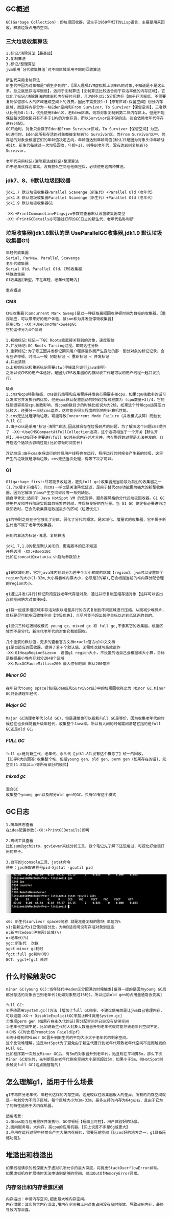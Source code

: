 ## GC概述
    GC(Garbage Collection)：即垃圾回收器，诞生于1960年MIT的Lisp语言，主要是用来回收，释放垃圾占用的空间。
    
### 三大垃圾收集算法
    1.标记/清除算法【最基础】
    2.复制算法
    3.标记/整理算法
    jvm采用`分代收集算法`对不同区域采用不同的回收算法

    新生代采用复制算法
    新生代中因为对象都是"朝生夕死的"，【深入理解JVM虚拟机上说98%的对象,不知道是不是这么多，总之就是存活率很低】，适用于复制算法【复制算法比较适合用于存活率低的内存区域】。它优化了标记/清除算法的效率和内存碎片问题，且JVM不以5:5分配内存【由于存活率低，不需要复制保留那么大的区域造成空间上的浪费，因此不需要按1:1【原有区域:保留空间】划分内存区域，而是将内存分为一块Eden空间和From Survivor、To Survivor【保留空间】，三者默认比例为8:1:1，优先使用Eden区，若Eden区满，则将对象复制到第二块内存区上。但是不能保证每次回收都只有不多于10%的对象存货，所以Survivor区不够的话，则会依赖老年代年存进行分配】。
    GC开始时，对象只会存于Eden和From Survivor区域，To Survivor【保留空间】为空。
    GC进行时，Eden区所有存活的对象都被复制到To Survivor区，而From Survivor区中，仍存活的对象会根据它们的年龄值决定去向，年龄值达到年龄阈值(默认15是因为对象头中年龄战4bit，新生代每熬过一次垃圾回收，年龄+1)，则移到老年代，没有达到则复制到To Survivor。
    
    老年代采用标记/清除算法或标记/整理算法
    由于老年代存活率高，没有额外空间给他做担保，必须使用这两种算法。

### jdk7、8、9默认垃圾回收器
    jdk1.7 默认垃圾收集器Parallel Scavenge（新生代）+Parallel Old（老年代）
    jdk1.8 默认垃圾收集器Parallel Scavenge（新生代）+Parallel Old（老年代）
    jdk1.9 默认垃圾收集器G1
    
    -XX:+PrintCommandLineFlagsjvm参数可查看默认设置收集器类型
    -XX:+PrintGCDetails亦可通过打印的GC日志的新生代、老年代名称判断

### 垃圾收集器(jdk1.8默认的是 UseParallelGC收集器,jdk1.9 默认垃圾收集器G1)
    年轻代收集器
    Serial、ParNew、Parallel Scavenge
    老年代收集器
    Serial Old、Parallel Old、CMS收集器
    特殊收集器
    G1收集器[新型，不在年轻、老年代范畴内]
    
    重点概述
#### CMS
    CMS收集器(Concurrent Mark Sweep)是以一种获取最短回收停顿时间为目标的收集器。【重视响应，可以带来好的用户体验，被sun称为并发低停顿收集器】
    启用CMS：-XX:+UseConcMarkSweepGC
    它的运作分为4个阶段
    
    1.初始标记:标记一下GC Roots能直接关联到的对象，速度很快
    2.并发标记:GC Roots Tarcing过程，即可达性分析
    3.重新标记:为了修正因并发标记期间用户程序运作而产生变动的那一部分对象的标记记录，会有些许停顿，时间上一般 初始标记 < 重新标记 < 并发标记
    4.并发清除
    以上初始标记和重新标记需要stw(停掉其它运行java线程)
    之所以说CMS的用户体验好，是因为CMS收集器的内存回收工作是可以和用户线程一起并发执行。
    
    缺点
    1.cms堆cpu特别敏感，cms运行线程和应用程序并发执行需要多核cpu，如果cpu核数多的话可以发挥它并发执行的优势，但是cms默认配置启动的时候垃圾线程数为 (cpu数量+3)/4，它的性能很容易受cpu核数影响，当cpu的数目少的时候比如说为为2核，如果这个时候cpu运算压力比较大，还要分一半给cms运作，这可能会很大程度的影响到计算机性能。
    2.cms无法处理浮动垃圾，可能导致Concurrent Mode Failure（并发模式故障）而触发full GC
    3.由于cms是采用"标记-清除“算法,因此就会存在垃圾碎片的问题，为了解决这个问题cms提供了 -XX:+UseCMSCompactAtFullCollection选项，这个选项相当于一个开关【默认开启】，用于CMS顶不住要进行full GC时开启内存碎片合并，内存整理的过程是无法并发的，且开启这个选项会影响性能(比如停顿时间变长)
    
    浮动垃圾:由于cms支持运行的时候用户线程也在运行，程序运行的时候会产生新的垃圾，这里产生的垃圾就是浮动垃圾，cms无法当次处理，得等下次才可以。
#### G1
    G1(garbage first:尽可能多收垃圾，避免full gc)收集器是当前最为前沿的收集器之一(1.7以后才开始有)，同cms一样也是关注降低延迟，是用于替代cms功能更为强大的新型收集器，因为它解决了cms产生空间碎片等一系列缺陷。
    摘自甲骨文:适用于 Java HotSpot VM 的低暂停、服务器风格的分代式垃圾回收器。G1 GC 使用并发和并行阶段实现其目标暂停时间，并保持良好的吞吐量。当 G1 GC 确定有必要进行垃圾回收时，它会先收集存活数据最少的区域（垃圾优先)
    
    g1的特别之处在于它强化了分区，弱化了分代的概念，是区域化、增量式的收集器，它不属于新生代也不属于老年代收集器。
    
    用到的算法为标记-清理、复制算法
    
    jdk1.7,1.8的都是默认关闭的，更高版本的还不知道
    开启选项 -XX:+UseG1GC 
    比如在tomcat的catania.sh启动参数加上
    
    
    g1是区域化的，它将java堆内存划分为若干个大小相同的区域【region】，jvm可以设置每个region的大小(1-32m,大小得看堆内存大小，必须是2的幂),它会根据当前的堆内存分配合理的region大小。
    
    g1通过并发(并行)标记阶段查找老年代存活对象，通过并行复制压缩存活对象【这样可以省出连续空间供大对象使用】。
    
    g1将一组或多组区域中存活对象以增量并行的方式复制到不同区域进行压缩，从而减少堆碎片，目标是尽可能多回收堆空间【垃圾优先】，且尽可能不超出暂停目标以达到低延迟的目的。
    
    g1提供三种垃圾回收模式 young gc、mixed gc 和 full gc,不像其它的收集器，根据区域而不是分代，新生代老年代的对象它都能回收。
    
    几个重要的默认值，更多的查看官方文档oracle官方g1中文文档
    g1是自适应的回收器，提供了若干个默认值，无需修改就可高效运作
    -XX:G1HeapRegionSize=n  设置g1 region大小，不设置的话自己会根据堆大小算，目标是根据最小堆内存划分2048个区域
    -XX:MaxGCPauseMillis=200 最大停顿时间 默认200毫秒

##### Minor GC
    在年轻代Young space(包括Eden区和Survivor区)中的垃圾回收称之为 Minor GC,Minor GC只会清理年轻代.
##### Major GC
    Major GC清理老年代(old GC)，但是通常也可以指和Full GC是等价，因为收集老年代的时候往往也会伴随着升级年轻代，收集整个Java堆。所以有人问的时候需问清楚它指的是full GC还是old GC。
##### FULL GC
    full gc是对新生代、老年代、永久代【jdk1.8后没有这个概念了】统一的回收。
    【知乎R大的回答:收集整个堆，包括young gen、old gen、perm gen（如果存在的话)、元空间(1.8及以上)等所有部分的模式】
##### mixed gc
    混合GC
    收集整个young gen以及部分old gen的GC。只有G1有这个模式

## GC日志
    1.简单日志查看
    在idea配置参数(-XX:+PrintGCDetails)即可
    
    2.离线工具查看
    比如sun的gchisto，gcviewer离线分析工具，做个笔记先了解下还没用过，可视化好像很好用的样子。
    
    3.自带的jconsole工具、jstat命令
    使用：jps获取进程号pid-》jstat -gcutil pid
![Alt text](../gc/jstat.png)

    s0: 新生代survivor space0简称 就是准备复制的那块 单位为%
    s1:指新生代s1已使用百分比，为0的话说明没有存活对象到这边
    e:新生代eden(伊甸园)区域(%)
    o:老年代(%)
    ygc:新生代  次数
    ygct:minor gc耗时
    fgct:full gc耗时(秒)
    GCT: ygct+fgct 耗时

## 什么时候触发GC
    minor GC(young GC):当年轻代中eden区分配满的时候触发[值得一提的是因为young GC后部分存活的对象会已到老年代(比如对象熬过15轮)，所以过后old gen的占用量通常会变高]
    
    full GC:
    ①手动调用System.gc()方法 [增加了full GC频率，不建议使用而是让jvm自己管理内存，可以设置-XX:+ DisableExplicitGC来禁止RMI调用System.gc]
    ②发现perm gen（如果存在永久代的话)需分配空间但已经没有足够空间
    ③老年代空间不足，比如说新生代的大对象大数组晋升到老年代就可能导致老年代空间不足。
    ④CMS GC时出现Promotion Faield[pf]
    ⑤统计得到的Minor GC晋升到旧生代的平均大小大于老年代的剩余空间。
    这个比较难理解，这是HotSpot为了避免由于新生代晋升到老年代导致老年代空间不足而触发的FUll GC。
    比如程序第一次触发Minor GC后，有5m的对象晋升到老年代，姑且现在平均算5m，那么下次Minor GC发生时，先判断现在老年代剩余空间大小是否超过5m，如果小于5m，则HotSpot则会触发full GC(这点挺智能的)

## 怎么理解g1，适用于什么场景
    g1不再区分老年代、年轻代这样的内存空间，这是较以往收集器很大的差异，所有的内存空间就是一块划分为不同子区域，每个区域大小为1m-32m，最多支持的内存为64g左右，且由于它为了的特性适用于大内存机器。
    
    适用场景:
    1.像cms能与应用程序并发执行，GC停顿短【短而且可控】，用户体验好的场景。
    2.面向服务端，大内存，高cpu的应用机器。【网上说差不多是6g或更大】
    3.应用在运行过程中经常会产生大量内存碎片，需要压缩空间【比cms好的地方之一，g1具备压缩功能】。

## 堆溢出和栈溢出
    如果线程请求的栈深度大于虚拟机所允许的最大深度，将抛出StackOverflowError异常。
    如果虚拟机在扩展栈时无法申请到足够的空间，抛出OutOfMemoryError异常。

### 内存溢出和内存泄露区别
    内存溢出：申请内存空间,超出最大堆内存空间。
    内存泄露：其实包含内存溢出,堆内存空间被无用对象占用没有及时释放，导致占用内存，最终导致内存泄露。